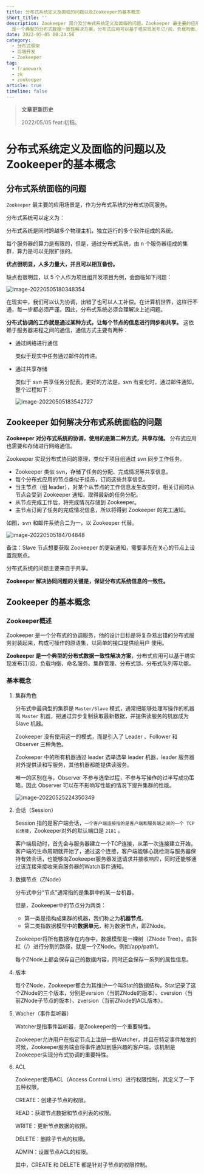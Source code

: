 ```yaml
---
title: 分布式系统定义及面临的问题以及Zookeeper的基本概念
short_title: ''
description: Zookeeper 简介及分布式系统定义及面临的问题。Zookeeper 最主要的应用场景是，作为分布式系统的分布式协同服务。Zookeeper
  是一个典型的分布式数据一致性解决方案，分布式应用可以基于塔实现发布订/阅，负载均衡、命名服务、集群管理、分布式锁、分布式队列等功能。
date: 2022-05-05 00:24:56
category:
  - 分布式框架
  - 后端开发
  - Zookeeper
tag:
  - framework
  - zk
  - zookeeper
article: true
timeline: false
---
```

> **文章更新历史**
>
> 2022/05/05 feat:初稿。

# 分布式系统定义及面临的问题以及Zookeeper的基本概念

## 分布式系统面临的问题

`Zookeeper` 最主要的应用场景是，作为分布式系统的分布式协同服务。

分布式系统可以定义为：

分布式系统是同时跨越多个物理主机，独立运行的多个软件组成的系统。

每个服务器的算力是有限的，但是，通过分布式系统，由 n 个服务器组成的集群，算力是可以无限扩张的。

**优点很明显，人多力量大，并且可以相互备份。**

缺点也很明显，以 5 个人作为项目组开发项目为例，会面临如下问题：

![image-20220505180348354](https://img1.terwer.space/image-20220505180348354.png)

在现实中，我们可以认为协调，出错了也可以人工补偿。在计算机世界，这样行不通，每一步都必须严谨。因此，分布式系统必须合理解决上述问题。

**分布式协调的工作就是通过某种方式，让每个节点的信息进行同步和共享。** 这依赖于服务器进程之间的通信，通信方式主要有两种：

- 通过网络进行通信

  类似于现实中任务通过邮件的传递。
- 通过共享存储

  类似于 svn 共享任务分配表。更好的方法是，svn 有变化时，通过邮件通知。整个过程如下：

  ![image-20220505183542727](https://img1.terwer.space/image-20220505183542727.png)

## Zookeeper 如何解决分布式系统面临的问题

**Zookeeper 对分布式系统的协调，使用的是第二种方式，共享存储。** 分布式应用也需要和存储进行网络通信。

Zookeeper 实现分布式协同的原理，类似于项目组通过 svn 同步工作任务。

- Zookeeper 类似 svn，存储了任务的分配、完成情况等共享信息。
- 每个分布式应用的节点类似于组员，订阅这些共享信息。
- 当主节点（组 leader），对某个从节点的工作信息发生改变时，相关订阅的从节点会受到 Zookeeper 通知，取得最新的任务分配。
- 从节点完成工作后，将完成情况存储到 Zookeeper。
- 主节点订阅了任务的完成情况信息，所以将得到 Zookeeper 的完工通知。

如图，svn 和邮件系统合二为一，以 Zookeeper 代替。

![image-20220505184704848](https://img1.terwer.space/image-20220505184704848.png)

备注：Slave 节点想要获取 Zookeeper 的更新通知，需要事先在关心的节点上设置观察点。

分布式系统的问题主要来自于共享。

**Zookeeper 解决协同问题的关键是，保证分布式系统信息的一致性。**

## Zookeeper 的基本概念

### Zookeeper概述

Zookeeper 是一个分布式的协调服务，他的设计目标是将复杂易出错的分布式服务封装起来，构成可操作的原语集，以简单的接口提供给用户 使用。

**Zookeeper 是一个典型的分布式数据一致性解决方案**，分布式应用可以基于塔实现发布订/阅，负载均衡、命名服务、集群管理、分布式锁、分布式队列等功能。

### 基本概念

1. 集群角色

   分布式中最典型的集群是 `Master/Slave` 模式，通常把能够处理写操作的机器叫 `Master` 机器，把通过异步复制获取最新数据，并提供读服务的机器成为 Slave 机器。

   Zookeeper 没有使用这一的模式，而是引入了 Leader 、Follower 和 Observer 三种角色。

   Zookeeper 中的所有机器通过 leader 选举选举 leader 机器，leader 服务器对外提供读和写服务，其他机器都能提供读服务。

   唯一的区别在与，Observer 不参与选举过程，不参与写操作的过半写成功策略，因此 Observer 可以在不影响写性能的情况下提升集群的性能。

   ![image-20220525224350349](https://img1.terwer.space/image-20220525224350349.png)

2. 会话（Session）

   Session 指的是客户端会话，`一个客户端连接指的是客户端和服务端之间的一个 TCP 长连接`，Zookeeper对外的默认端口是 `2181` 。

   客户端启动时，首先会与服务器建立一个TCP连接，从第一次连接建立开始，客户端的生命周期就开始了，通过这个连接，客户端能够心跳检测与服务器保持有效会话，也能够向Zookeeper服务器发送请求并接收响应，同时还能够通过该连接来接收来自服务器的Watch事件通知。

3. 数据节点（ZNode）

   分布式中分“节点”通常指的是集群中的某一台机器。

   但是，Zookeeper中的节点分为两类：

   - 第一类是指构成集群的机器，我们称之为**机器节点**。
   - 第二类指数据模型中的**数据单元**，称为数据节点，即ZNode。

   Zookeeper将所有数据存在内存中，数据模型是一棵树（ZNode Tree）。由斜杠（/）进行分割的路径，就是一个ZNode。例如/app/path1。

   每个ZNode上都会保存自己的数据内容，同时还会保存一系列的属性信息。

4. 版本

   每个ZNode，Zookeeper都会为其维护一个叫Stat的数据结构，Stat记录了这个ZNode的三个版本，分别是version（当前ZNode的版本）、cversion（当前ZNode子节点的版本）、zversion（当前ZNode的ACL版本）。

5. Wacher（事件监听器）

   Watcher是指事件监听器，是Zookeeper的一个重要特性。

   Zookeeper允许用户在指定节点上注册一些Watcher，并且在特定事件触发的时候，Zookeeper服务端会将事件通知到感兴趣的客户端，该机制是Zookeeper实现分布式协调的重要特性。

6. ACL

   Zookeeper使用ACL（Access Control Lists）进行权限控制，其定义了一下五种权限，

   CREATE：创建子节点的权限。

   READ：获取节点数据和节点列表的权限。

   WRITE：更新节点数据的权限。

   DELETE：删除子节点的权限。

   ADMIN：设置节点ACL的权限。

   其中，CREATE 和 DELETE 都是针对子节点的权限控制。